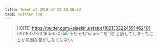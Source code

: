 ```yaml
---
title: Tweet at 2018-07-23 18:56:30
tags: twitter_log
---
```


> [!CITE] https://twitter.com/kaisekiriu/status/1021333224591462401 (2018-07-23 18:56:30)
> ![](https://twitter.com/kaisekiriu/status/1021333224591462401)
> そもそも"saurus"を"竜"と訳してしまったことが原因な気がしなくもない。
